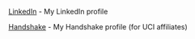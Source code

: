 [LinkedIn](https://www.linkedin.com/in/samuel-andrew-bondoc) - My LinkedIn profile

[Handshake](https://uci.joinhandshake.com/users/13608859) - My Handshake profile (for UCI affiliates)
